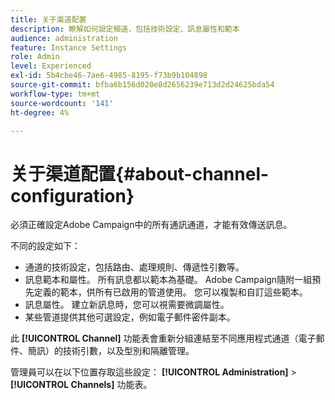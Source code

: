 ```yaml
---
title: 关于渠道配置
description: 瞭解如何設定頻道，包括技術設定、訊息屬性和範本
audience: administration
feature: Instance Settings
role: Admin
level: Experienced
exl-id: 5b4cbe46-7ae6-4985-8195-f73b9b104898
source-git-commit: bfba6b156d020e8d2656239e713d2d24625bda54
workflow-type: tm+mt
source-wordcount: '141'
ht-degree: 4%

---
```


# 关于渠道配置{#about-channel-configuration}

必須正確設定Adobe Campaign中的所有通訊通道，才能有效傳送訊息。

不同的設定如下：

* 通道的技術設定，包括路由、處理規則、傳遞性引數等。
* 訊息範本和屬性。 所有訊息都以範本為基礎。 Adobe Campaign隨附一組預先定義的範本，供所有已啟用的管道使用。 您可以複製和自訂這些範本。
* 訊息屬性。 建立新訊息時，您可以視需要微調屬性。
* 某些管道提供其他可選設定，例如電子郵件密件副本。

此 **[!UICONTROL Channel]** 功能表會重新分組連結至不同應用程式通道（電子郵件、簡訊）的技術引數，以及型別和隔離管理。

管理員可以在以下位置存取這些設定： **[!UICONTROL Administration]** > **[!UICONTROL Channels]** 功能表。
